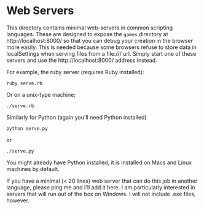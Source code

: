 # Web Servers

This directory contains minimal web-servers in common scripting languages.
These are designed to expose the `games` directory at http://localhost:8000/
so that you can debug your creation in the browser more easily. This is 
needed because some browsers refuse to store data in localSettings when
serving files from a file:/// url. Simply start one of these servers
and use the http://localhost:8000/ address instead.

For example, the ruby server (requires Ruby installed):

    ruby serve.rb
    
Or on a unix-type machine;

    ./serve.rb
    
Similarly for Python (again you'll need Python installed)

    python serve.py
    
or

    ./serve.py
    
You might already have Python installed, it is installed on Macs and Linux 
machines by default.

If you have a minimal (< 20 lines) web server that can do this job in another
language, please ping me and I'll add it here. I am particularly interested in
servers that will run out of the box on Windows. I will not include .exe files,
however.